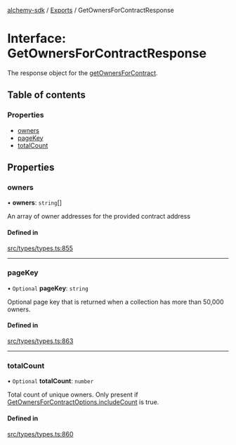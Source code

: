 [alchemy-sdk](../README.md) / [Exports](../modules.md) / GetOwnersForContractResponse

# Interface: GetOwnersForContractResponse

The response object for the [getOwnersForContract](../classes/NftNamespace.md#getownersforcontract).

## Table of contents

### Properties

- [owners](GetOwnersForContractResponse.md#owners)
- [pageKey](GetOwnersForContractResponse.md#pagekey)
- [totalCount](GetOwnersForContractResponse.md#totalcount)

## Properties

### owners

• **owners**: `string`[]

An array of owner addresses for the provided contract address

#### Defined in

[src/types/types.ts:855](https://github.com/alchemyplatform/alchemy-sdk-js/blob/e05babb/src/types/types.ts#L855)

___

### pageKey

• `Optional` **pageKey**: `string`

Optional page key that is returned when a collection has more than 50,000 owners.

#### Defined in

[src/types/types.ts:863](https://github.com/alchemyplatform/alchemy-sdk-js/blob/e05babb/src/types/types.ts#L863)

___

### totalCount

• `Optional` **totalCount**: `number`

Total count of unique owners. Only present if
[GetOwnersForContractOptions.includeCount](GetOwnersForContractOptions.md#includecount) is true.

#### Defined in

[src/types/types.ts:860](https://github.com/alchemyplatform/alchemy-sdk-js/blob/e05babb/src/types/types.ts#L860)
